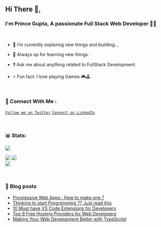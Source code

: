 <h2>Hi There 👋,</h2>

### I'm Prince Gupta, A passionate Full Stack Web Developer 🧑‍💻
</br>

- 🔭 I’m currently exploring new things and building...

- 🌱 Always up for learning new things.

- ❓ Ask me about anything related to FullStack Development.

- ⚡ Fun fact: I love playing Games 🎮🕹

</br>

### 🙋 Connect With Me :

[`Follow me on Twitter`](https://twitter.com/princedevelops)
[`Connect on LinkedIn`](https://Linkedin.com/in/princeee)

</br>

### 📊 Stats:

[![](https://visitcount.itsvg.in/api?id=myselfprincee&icon=0&color=1)](https://visitcount.itsvg.in)

![](https://github-readme-stats.vercel.app/api?username=myselfprincee&theme=react&hide_border=false&include_all_commits=false&count_private=false)
![](https://github-readme-streak-stats.herokuapp.com/?user=myselfprincee&theme=react&hide_border=false)<br/>
![](https://github-readme-stats.vercel.app/api/top-langs/?username=myselfprincee&theme=react&hide_border=false&include_all_commits=false&count_private=false&layout=compact)

</br>

### 📑 Blog posts
<!-- BLOG-POST-LIST:START -->
- [Progressive Web Apps : How to make one ?](https://levelup.gitconnected.com/progressive-web-apps-how-to-make-one-ac8182b7099d?source=rss-a38b031adb9------2)
- [Thinking to start Programming ?? Just read this](https://medium.com/@princeee/thinking-to-start-programming-just-read-this-892a086832bb?source=rss-a38b031adb9------2)
- [10 Must have VS Code Extensions for Developers](https://levelup.gitconnected.com/10-must-have-vs-code-extensions-for-developers-7ddc22d81117?source=rss-a38b031adb9------2)
- [Top 9 Free Hosting Providers for Web Developers](https://levelup.gitconnected.com/top-9-free-hosting-providers-for-web-developers-73d31713f19e?source=rss-a38b031adb9------2)
- [Making Your Web Development Better with TypeScript](https://levelup.gitconnected.com/making-your-web-development-better-with-typescript-ad55286126c5?source=rss-a38b031adb9------2)
<!-- BLOG-POST-LIST:END -->

